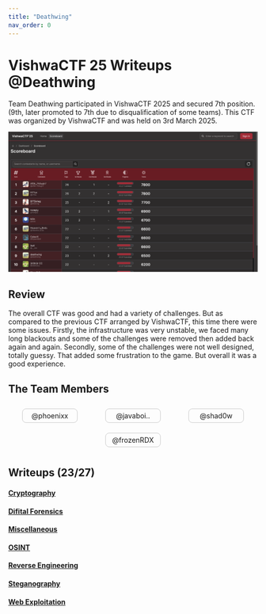 ```yaml
---
title: "Deathwing"
nav_order: 0
---
```


# VishwaCTF 25 Writeups @Deathwing

Team Deathwing participated in VishwaCTF 2025 and secured 7th position. (9th, later promoted to 7th due to disqualification of some teams). This CTF was organized by VishwaCTF and was held on 3rd March 2025.

![Scoreboard](./assets/scoreboard.png)

## Review

The overall CTF was good and had a variety of challenges. But as compared to the previous CTF arranged by VishwaCTF, this time there were some issues. Firstly, the infrastructure was very unstable, we faced many long blackouts and some of the challenges were removed then added back again and again. Secondly, some of the challenges were not well designed, totally guessy. That added some frustration to the game. But overall it was a good experience.

## The Team Members

<div style="display: flex; flex-wrap: wrap; justify-content: space-around;">
    <div style="border: 1px solid #ccc; padding: 5px; width: 100%; max-width: 100px; margin: 10px; text-align: center; border-radius: 8px;">
        @phoenixx
    </div>
    <div style="border: 1px solid #ccc; padding: 5px; width: 100%; max-width: 100px; margin: 10px; text-align: center; border-radius: 8px;">
        @javaboi..
    </div>
    <div style="border: 1px solid #ccc; padding: 5px; width: 100%; max-width: 100px; margin: 10px; text-align: center; border-radius: 8px;">
        @shad0w
    </div>
    <div style="border: 1px solid #ccc; padding: 5px; width: 100%; max-width: 100px; margin: 10px; text-align: center; border-radius: 8px;">
        @frozenRDX
    </div>
</div>

## Writeups (23/27)

#### [Cryptography](./cryptography)
#### [Difital Forensics](./forensics)
#### [Miscellaneous](./misc)
#### [OSINT](./osint)
#### [Reverse Engineering](./re)
#### [Steganography](./stego)
#### [Web Exploitation](./web)

